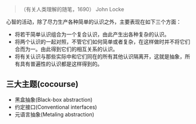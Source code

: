 > （有关人类理解的随笔，1690）  John Locke

 心智的活动，除了尽力生产各种简单的认识之外，主要表现在如下三个方面：

* 将若干简单认识组合为一个复合认识，由此产生出各种复杂的认识。
* 将两个认识的一起对照，不管它们如何简单或者复杂，在这样做时并不将它们合而为一。由此得到它们的相互关系的认识。
* 将有关认识与那些实际中和它们同在的所有其他认识隔离开，这就是抽象，所有具有普遍性的认识都是这样得到的。

## 三大主题(cocourse)
* 黑盒抽象(Black-box abstraction)
* 约定接口(Conventional interfaces)
* 元语言抽象(Metaling abstraction)
